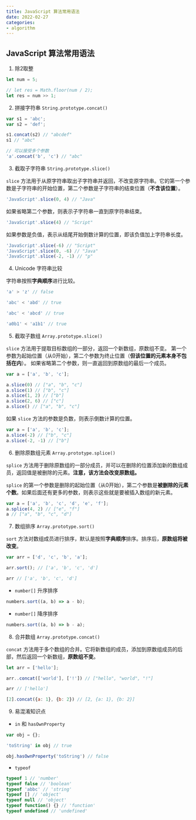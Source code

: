 ```yaml
---
title: JavaScript 算法常用语法
date: 2022-02-27
categories:
- algorithm
---
```


## JavaScript 算法常用语法

1. 除2取整

```js
let num = 5;

// let res = Math.floor(num / 2);
let res = num >> 1;
```

2. 拼接字符串 `String.prototype.concat()`

```js
var s1 = 'abc';
var s2 = 'def';

s1.concat(s2) // "abcdef"
s1 // "abc"

// 可以接受多个参数
'a'.concat('b', 'c') // "abc"
```

3. 截取子字符串 `String.prototype.slice()`

`slice` 方法用于从原字符串取出子字符串并返回，不改变原字符串。它的第一个参数是子字符串的开始位置，第二个参数是子字符串的结束位置（**不含该位置**）。

```js
'JavaScript'.slice(0, 4) // "Java"
```

如果省略第二个参数，则表示子字符串一直到原字符串结束。

```js
'JavaScript'.slice(4) // "Script"
```

如果参数是负值，表示从结尾开始倒数计算的位置，即该负值加上字符串长度。

```js
'JavaScript'.slice(-6) // "Script"
'JavaScript'.slice(0, -6) // "Java"
'JavaScript'.slice(-2, -1) // "p"
```

4. Unicode 字符串比较

字符串按照**字典顺序**进行比较。

```js
'a' > 'z' // false

'abc' < 'abd' // true

'abc' < 'abcd' // true

'a0b1' < 'a1b1' // true
```

5. 截取子数组 `Array.prototype.slice()`

`slice` 方法用于提取目标数组的一部分，返回一个新数组，原数组不变。
第一个参数为起始位置（从0开始），第二个参数为终止位置（**但该位置的元素本身不包括在内**）。
如果省略第二个参数，则一直返回到原数组的最后一个成员。

```js
var a = ['a', 'b', 'c'];

a.slice(0) // ["a", "b", "c"]
a.slice(1) // ["b", "c"]
a.slice(1, 2) // ["b"]
a.slice(2, 6) // ["c"]
a.slice() // ["a", "b", "c"]
```

如果 `slice` 方法的参数是负数，则表示倒数计算的位置。

```js
var a = ['a', 'b', 'c'];
a.slice(-2) // ["b", "c"]
a.slice(-2, -1) // ["b"]
```

6. 删除原数组元素 `Array.prototype.splice()`

`splice` 方法用于删除原数组的一部分成员，并可以在删除的位置添加新的数组成员，返回值是被删除的元素。**注意，该方法会改变原数组。**

`splice` 的第一个参数是删除的起始位置（从0开始），第二个参数是**被删除的元素个数**。如果后面还有更多的参数，则表示这些就是要被插入数组的新元素。

```js
var a = ['a', 'b', 'c', 'd', 'e', 'f'];
a.splice(4, 2) // ["e", "f"]
a // ["a", "b", "c", "d"]
```

7. 数组排序 `Array.prototype.sort()`

`sort` 方法对数组成员进行排序，默认是按照**字典顺序**排序。排序后，**原数组将被改变**。

```js
var arr = ['d', 'c', 'b', 'a'];

arr.sort(); // ['a', 'b', 'c', 'd']

arr // ['a', 'b', 'c', 'd']
```

- `number[]` 升序排序

```js
numbers.sort((a, b) => a - b);
```

- `number[]` 降序排序

```js
numbers.sort((a, b) => b - a);
```

8. 合并数组 `Array.prototype.concat()`

`concat` 方法用于多个数组的合并。它将新数组的成员，添加到原数组成员的后部，然后返回一个新数组，**原数组不变**。

```js
let arr = ['hello'];

arr..concat(['world'], ['!']) // ["hello", "world", "!"]

arr // ['hello']

[2].concat({a: 1}, {b: 2}) // [2, {a: 1}, {b: 2}]
```

9. 易混淆知识点

- `in` 和 `hasOwnProperty`

```js
var obj = {};

'toString' in obj // true

obj.hasOwnProperty('toString') // false
```

- `typeof`

```js
typeof 1 // 'number'
typeof false // 'boolean'
typeof 'abbc' // 'string'
typeof [] // 'object'
typeof null // 'object'
typeof function() {} // 'function'
typeof undefined // 'undefined'
```
